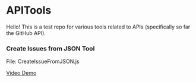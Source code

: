 # APITools
Hello! This is a test repo for various tools related to APIs (specifically so far the GitHub API).

### Create Issues from JSON Tool

File: CreateIssueFromJSON.js

[Video Demo](https://youtu.be/tR5FpO3QglA)
